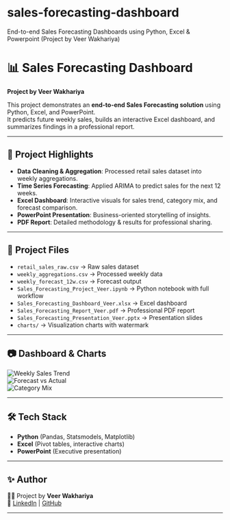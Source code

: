 # sales-forecasting-dashboard
End-to-end Sales Forecasting Dashboards using Python, Excel &amp; Powerpoint (Project by Veer Wakhariya)
# 📊 Sales Forecasting Dashboard  
**Project by Veer Wakhariya**

This project demonstrates an **end-to-end Sales Forecasting solution** using Python, Excel, and PowerPoint.  
It predicts future weekly sales, builds an interactive Excel dashboard, and summarizes findings in a professional report.

---

## 🚀 Project Highlights
- **Data Cleaning & Aggregation**: Processed retail sales dataset into weekly aggregations.
- **Time Series Forecasting**: Applied ARIMA to predict sales for the next 12 weeks.
- **Excel Dashboard**: Interactive visuals for sales trend, category mix, and forecast comparison.
- **PowerPoint Presentation**: Business-oriented storytelling of insights.
- **PDF Report**: Detailed methodology & results for professional sharing.

---

## 📂 Project Files
- `retail_sales_raw.csv` → Raw sales dataset  
- `weekly_aggregations.csv` → Processed weekly data  
- `weekly_forecast_12w.csv` → Forecast output  
- `Sales_Forecasting_Project_Veer.ipynb` → Python notebook with full workflow  
- `Sales_Forecasting_Dashboard_Veer.xlsx` → Excel dashboard  
- `Sales_Forecasting_Report_Veer.pdf` → Professional PDF report  
- `Sales_Forecasting_Presentation_Veer.pptx` → Presentation slides  
- `charts/` → Visualization charts with watermark  

---

## 📷 Dashboard & Charts
![Weekly Sales Trend](charts/weekly_sales_trend_Veer.png)  
![Forecast vs Actual](charts/actual_vs_forecast_Veer.png)  
![Category Mix](charts/category_mix_Veer.png)  

---

## 🛠️ Tech Stack
- **Python** (Pandas, Statsmodels, Matplotlib)  
- **Excel** (Pivot tables, interactive charts)  
- **PowerPoint** (Executive presentation)  

---

## ✨ Author
👨‍💻 Project by **Veer Wakhariya**  
📌 [LinkedIn](https://www.linkedin.com/in/veerwakhariya) | [GitHub](https://github.com/veerwakhariya)

---
